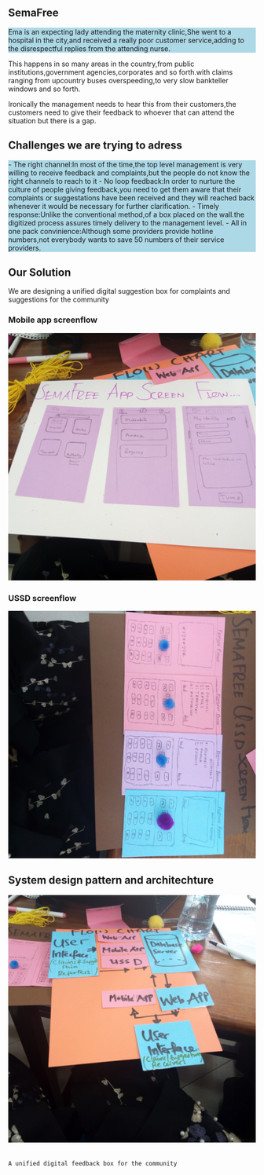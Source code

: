 ## SemaFree
<div style="border-radius:10px"><p style="background-color:lightblue">
Ema is an expecting lady attending the maternity clinic,She went to a hospital in the city,and received a really poor customer service,adding to the disrespectful replies from the attending nurse. 

This happens in so many areas in the country,from public institutions,government agencies,corporates and so forth.with claims ranging from upcountry buses overspeeding,to very slow bankteller windows and so forth.

Ironically the management needs to hear this from their customers,the customers need to give their feedback to whoever that can attend the situation but there is a gap.
</p>
</div>

## Challenges we are trying to adress
<div style="border-radius:10px"><p style="background-color:lightblue">
- The right channel:In most of the time,the top level management is very willing to receive feedback and complaints,but the people do not know the right channels to reach to it
- No loop feedback:In order to nurture the culture of people giving feedback,you need to get them aware that their complaints or suggestations have been received and they will reached back whenever it would be necessary for further clarification.
- Timely response:Unlike the conventional method,of a box placed on the wall.the digitized process assures timely delivery to the management level.
- All in one pack convinience:Although some providers provide hotline numbers,not everybody wants to save 50 numbers of their service providers.
          </p>
          </div>

## Our Solution

We are designing a unified digital suggestion box for complaints and suggestions for the community

### Mobile app screenflow
<img src="https://github.com/abdulmakuya/semafree/blob/master/app.jpg?raw=true">

          
### USSD screenflow
<img src="https://github.com/abdulmakuya/semafree/blob/master/ussd.jpg?raw=true">


## System design pattern and architechture
<img src="https://github.com/abdulmakuya/semafree/blob/master/backend.jpg?raw=true">



```markdown

A unified digital feedback box for the community

```




